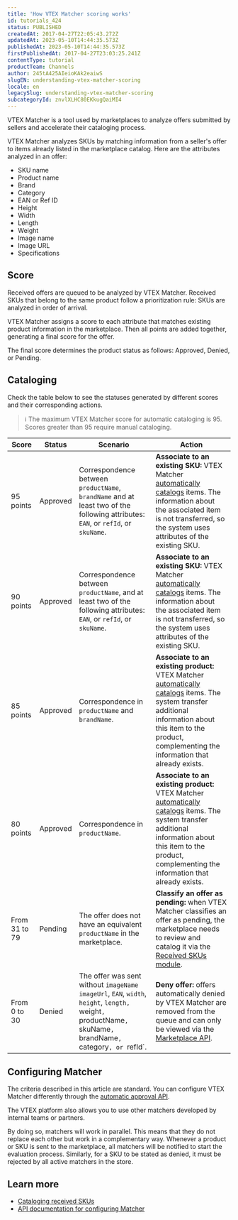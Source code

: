 ```yaml
---
title: 'How VTEX Matcher scoring works'
id: tutorials_424
status: PUBLISHED
createdAt: 2017-04-27T22:05:43.272Z
updatedAt: 2023-05-10T14:44:35.573Z
publishedAt: 2023-05-10T14:44:35.573Z
firstPublishedAt: 2017-04-27T23:03:25.241Z
contentType: tutorial
productTeam: Channels
author: 245tA425AIeioKAk2eaiwS
slugEN: understanding-vtex-matcher-scoring
locale: en
legacySlug: understanding-vtex-matcher-scoring
subcategoryId: znvlXLHC80EKkugQaiMI4
---
```


VTEX Matcher is a tool used by marketplaces to analyze offers submitted by sellers and accelerate their cataloging process.

VTEX Matcher analyzes SKUs by matching information from a seller's offer to items already listed in the marketplace catalog. Here are the attributes analyzed in an offer:

- SKU name  
- Product name  
- Brand  
- Category  
- EAN or Ref ID  
- Height  
- Width  
- Length  
- Weight  
- Image name  
- Image URL  
- Specifications  

## Score 
Received offers are queued to be analyzed by VTEX Matcher. Received SKUs that belong to the same product follow a prioritization rule: SKUs are analyzed in order of arrival.

VTEX Matcher assigns a score to each attribute that matches existing product information in the marketplace. Then all points are added together, generating a final score for the offer.

The final score determines the product status as follows: Approved, Denied, or Pending. 

## Cataloging
Check the table below to see the statuses generated by different scores and their corresponding actions.

>ℹ️ The maximum VTEX Matcher score for automatic cataloging is 95. Scores greater than 95 require manual cataloging.

| Score         | Status   | Scenario                                                                                                                                                         | Action                                                                                                                                                                                                                                                                                             |
|---------------|----------|------------------------------------------------------------------------------------------------------------------------------------------------------------------|----------------------------------------------------------------------------------------------------------------------------------------------------------------------------------------------------------------------------------------------------------------------------------------------------|
| 95 points     | Approved | Correspondence between `productName`, `brandName` and at least two of the following attributes: `EAN`, or `refId`, or `skuName`.                                 | **Associate to an existing SKU:** VTEX Matcher [automatically catalogs](https://help.vtex.com/en/tutorial/sugerindo-e-aprovando-skus/#cataloging-options) items. The information about the associated item is not transferred, so the system uses attributes of the existing SKU.                  |
| 90 points     | Approved | Correspondence between `productName`, and at least two of the following attributes: `EAN`, or `refId`, or `skuName`.                                             | **Associate to an existing SKU:** VTEX Matcher [automatically catalogs](https://help.vtex.com/en/tutorial/sugerindo-e-aprovando-skus/#cataloging-options) items. The information about the associated item is not transferred, so the system uses attributes of the existing SKU.                  |
| 85 points     | Approved | Correspondence in   `productName` and `brandName`.                                                                                                               | **Associate to an existing product:** VTEX Matcher [automatically catalogs](https://help.vtex.com/en/tutorial/sugerindo-e-aprovando-skus/#cataloging-options) items. The system transfer additional information about this item to the product, complementing the information that already exists. |
| 80 points     | Approved | Correspondence in   `productName`.                                                                                                                               | **Associate to an existing product:** VTEX Matcher [automatically catalogs](https://help.vtex.com/en/tutorial/sugerindo-e-aprovando-skus/#cataloging-options) items. The system transfer additional information about this item to the product, complementing the information that already exists. |
| From 31 to 79 | Pending  | The offer does not have an equivalent `productName` in the marketplace.                                                                                          | **Classify an offer as pending:** when VTEX Matcher classifies an offer as pending, the marketplace needs to review and catalog it via the [Received SKUs module](https://help.vtex.com/en/tutorial/manual-sku-cataloging--tutorials_396).                                                         |
| From 0 to 30  | Denied   | The offer was sent without  `imageName`  `imageUrl`, `EAN`, `width`, `height`, `length, `weight`, `productName`, `skuName`, `brandName`, `category`, or `refId`. | **Deny offer:** offers automatically denied by VTEX Matcher are removed from the queue and can only be viewed via the [Marketplace API](https://developers.vtex.com/docs/api-reference/marketplace-apis).                                                                       |

## Configuring Matcher

The criteria described in this article are standard. You can configure VTEX Matcher differently through the [automatic approval API](https://developers.vtex.com/docs/api-reference/marketplace-apis-suggestions#put-/suggestions/configuration/autoapproval/toggle).

The VTEX platform also allows you to use other matchers developed by internal teams or partners.

By doing so, matchers will work in parallel. This means that they do not replace each other but work in a complementary way. Whenever a product or SKU is sent to the marketplace, all matchers will be notified to start the evaluation process. Similarly, for a SKU to be stated as denied, it must be rejected by all active matchers in the store.

## Learn more 
- [Cataloging received SKUs](https://help.vtex.com/en/tutorial/sugerindo-e-aprovando-skus--tutorials_396)
- [API documentation for configuring Matcher](https://developers.vtex.com/vtex-rest-api/reference/getautoapprovevaluefromconfig) 

